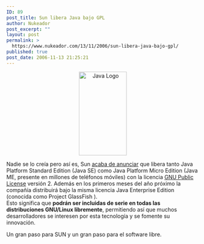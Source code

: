 ```yaml
---
ID: 89
post_title: Sun libera Java bajo GPL
author: Nukeador
post_excerpt: ""
layout: post
permalink: >
  https://www.nukeador.com/13/11/2006/sun-libera-java-bajo-gpl/
published: true
post_date: 2006-11-13 21:25:21
---
```

<p align="center"><img width="125" height="219" title="Java Logo" alt="Java Logo" src="http://www.blackbirdblog.it/images/programmazione/javalogo.png" />
<div align="left">Nadie se lo creía pero así es, Sun <a title="Sun.com" href="http://www.sun.com/software/opensource/java/">acaba de anunciar</a> que libera tanto Java Platform Standard Edition (Java SE) como Java Platform Micro Edition (Java ME, presente en millones de teléfonos móviles) con la licencia <a title="GNU Public License" href="http://www.gnu.org/licenses/licenses.es.html#GPL">GNU Public License</a> versión 2. Además en los primeros meses del año próximo la compañía distribuirá bajo la misma licencia Java Enterprise Edition (conocida como Project GlassFish ).</div>
Esto significa que <strong>podrán ser incluidas de serie en todas las distribuciones GNU/Linux libremente</strong>, permitiendo así que muchos desarrolladores se interesen por esta tecnología y se fomente su innovación.

Un gran paso para SUN y un gran paso para el software libre.